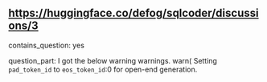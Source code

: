 ## https://huggingface.co/defog/sqlcoder/discussions/3

contains_question: yes

question_part: 
I got the below warning 
warnings. warn(
Setting `pad_token_id` to `eos_token_id`:0 for open-end generation.